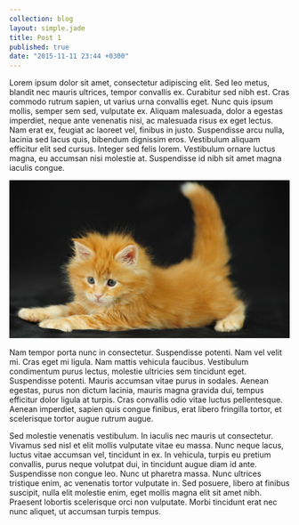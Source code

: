 ```yaml
---
collection: blog
layout: simple.jade
title: Post 1
published: true
date: "2015-11-11 23:44 +0300"
---
```



Lorem ipsum dolor sit amet, consectetur adipiscing elit. Sed leo metus, blandit nec mauris ultrices, tempor convallis ex. Curabitur sed nibh est. Cras commodo rutrum sapien, ut varius urna convallis eget. Nunc quis ipsum mollis, semper sem sed, vulputate ex. Aliquam malesuada, dolor a egestas imperdiet, neque ante venenatis nisi, ac malesuada risus ex eget lectus. Nam erat ex, feugiat ac laoreet vel, finibus in justo. Suspendisse arcu nulla, lacinia sed lacus quis, bibendum dignissim eros. Vestibulum aliquam efficitur elit sed cursus. Integer sed felis lorem. Vestibulum ornare luctus magna, eu accumsan nisi molestie at. Suspendisse id nibh sit amet magna iaculis congue.

<!-- more -->

![test kitty](/media/208234-1920x1080.jpg)

Nam tempor porta nunc in consectetur. Suspendisse potenti. Nam vel velit mi. Cras eget mi ligula. Nam mattis vehicula faucibus. Vestibulum condimentum purus lectus, molestie ultricies sem tincidunt eget. Suspendisse potenti. Mauris accumsan vitae purus in sodales. Aenean egestas, purus non dictum lacinia, mauris magna gravida dui, tempus efficitur dolor ligula at turpis. Cras convallis odio vitae luctus pellentesque. Aenean imperdiet, sapien quis congue finibus, erat libero fringilla tortor, et scelerisque tortor augue rutrum augue.

Sed molestie venenatis vestibulum. In iaculis nec mauris ut consectetur. Vivamus sed nisl et elit mollis vulputate vitae eu massa. Nunc neque lacus, luctus vitae accumsan vel, tincidunt in ex. In vehicula, turpis eu pretium convallis, purus neque volutpat dui, in tincidunt augue diam id ante. Suspendisse non congue leo. Nunc ut pharetra massa. Nunc ultrices tristique enim, ac venenatis tortor vulputate in. Sed posuere, libero at finibus suscipit, nulla elit molestie enim, eget mollis magna elit sit amet nibh. Praesent lobortis scelerisque orci non vulputate. Morbi tincidunt erat nec nunc aliquet, ut accumsan turpis tempus.
